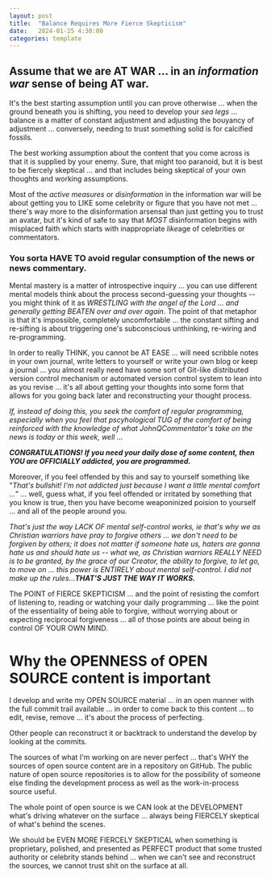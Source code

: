 ```yaml
---
layout: post
title:  "Balance Requires More Fierce Skepticism"
date:   2024-01-25 4:30:00
categories: template
---
```



## Assume that we are AT WAR ... in an *information war* sense of being AT war.

It's the best starting assumption until you can prove otherwise ... when the ground beneath you is shifting, you need to develop your *sea legs* ... balance is a matter of constant adjustment and adjusting the bouyancy of adjustment ... conversely, needing to trust something solid is for calcified fossils.

The best working assumption about the content that you come across is that it is supplied by your enemy.  Sure, that might too paranoid, but it is best to be fiercely skeptical ... and that includes being skeptical of your own thoughts and working assumptions.

Most of the *active measures* or *disinformation* in the information war will be about getting you to LIKE some celebrity or figure that you have not met ... there's way more to the disinformation arsensal than just getting you to trust an avatar, but it's kind of safe to say that *MOST* disinformation begins with misplaced faith which starts with inappropriate *like*age of celebrities or commentators. 

### You sorta HAVE TO avoid regular consumption of the news or news commentary.

Mental mastery is a matter of introspective inquiry ... you can use different mental models think about the process second-guessing your thoughts -- you might think of it as *WRESTLING with the angel of the Lord ... and generally getting BEATEN over and over again.* The point of that metaphor is that it's impossible, completely uncomfortable ... the constant sifting and re-sifting is about triggering one's subconscious unthinking, re-wiring and re-programming.

In order to really THINK, you cannot be AT EASE ... will need scribble notes in your own journal, write letters to yourself or write your own blog or keep a journal ... you almost really need have some sort of Git-like distributed version control mechanism or automated version control system to lean into as you revise ... it's all about getting your thoughts into some form that allows for you going back later and reconstructing your thought process.

*If, instead of doing this, you seek the comfort of regular programming, especially when you feel that pscyhological TUG of the comfort of being reinforced with the knowledge of what _JohnQCommentator_'s take on the news is today or this week, well ...* 

***CONGRATULATIONS! If you need your daily dose of some content, then YOU are OFFICIALLY addicted, you are programmed.***

Moreover, if you feel offended by this and say to yourself something like "*That's bullshit! I'm not addicted just because I want a little mental comfort ...*" ... well, guess what, if you feel offended or irritated by something that you know is true, then you have become weaponinized poision to yourself ... and all of the people around you. 

*That's just the way LACK OF mental self-control works, ie that's why we as Christian warriors have pray to forgive others ... we don't need to be forgiven by others; it does not matter if someone hate us, haters are gonna hate us and should hate us -- what we, as Christian warriors REALLY NEED is to be granted, by the grace of our Creator, the ability to forgive, to let go, to move on ... this power is ENTIRELY about mental self-control. I did not make up the rules*...***THAT'S JUST THE WAY IT WORKS.***

The POINT of FIERCE SKEPTICISM ... and the point of resisting the comfort of listening to, reading or watching your daily programming ... like the point of the essentiality of being able to forgive, without worrying about or expecting reciprocal forgiveness ... all of those points are about being in control OF YOUR OWN MIND.


# Why the OPENNESS of OPEN SOURCE content is important


I develop and write my OPEN SOURCE material ... in an open manner with the full commit trail available ... in order to come back to this content ... to edit, revise, remove ... it's about the process of perfecting.

Other people can reconstruct it or backtrack to understand the develop by looking at the commits.

The sources of what I'm working on are never perfect ... that's WHY the sources of open source content are in a repository on GitHub. The public nature of open source repositories is to allow for the possibility of someone else finding the development process as well as the work-in-process source useful.

The whole point of open source is we CAN look at the DEVELOPMENT what's driving whatever on the surface ... always being FIERCELY skeptical of what's behind the scenes.

We should be EVEN MORE FIERCELY SKEPTICAL when something is proprietary, polished, and presented as PERFECT product that some trusted authority or celebrity stands behind ... when we can't see and reconstruct the sources, we cannot trust shit on the surface at all.
